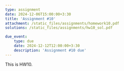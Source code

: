 ```yaml
---
type: assignment
date: 2024-12-06T15:00:00+3:30
title: 'Assignment #10'
attachment: /static_files/assignments/homework10.pdf
solutions: /static_files/assignments/hw10_sol.pdf

due_event: 
    type: due
    date: 2024-12-12T12:00:00+3:30
    description: 'Assignment #10 due'
---
```

This is HW10.
